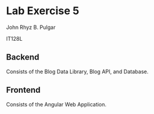 # Lab Exercise 5
John Rhyz B. Pulgar

IT128L

## Backend

Consists of the Blog Data Library, Blog API, and Database.

## Frontend

Consists of the Angular Web Application.
